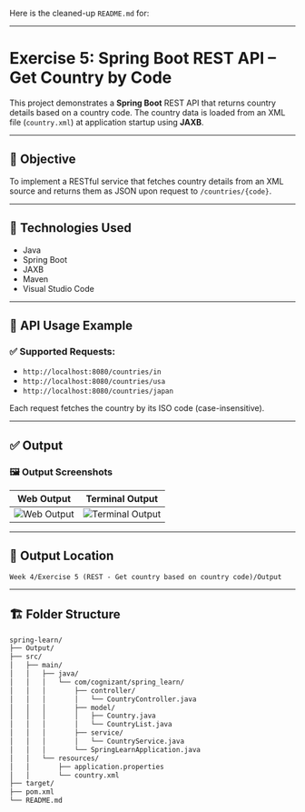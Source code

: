 Here is the cleaned-up `README.md` for:

---

# **Exercise 5: Spring Boot REST API – Get Country by Code**

This project demonstrates a **Spring Boot** REST API that returns country details based on a country code. The country data is loaded from an XML file (`country.xml`) at application startup using **JAXB**.

---

## 📌 Objective

To implement a RESTful service that fetches country details from an XML source and returns them as JSON upon request to `/countries/{code}`.

---

## 💠 Technologies Used

* Java
* Spring Boot
* JAXB
* Maven
* Visual Studio Code

---

## 🧪 API Usage Example

### ✅ Supported Requests:

* `http://localhost:8080/countries/in`
* `http://localhost:8080/countries/usa`
* `http://localhost:8080/countries/japan`

Each request fetches the country by its ISO code (case-insensitive).

---

## ✅ Output



### 🖼️ Output Screenshots

| Web Output                                                                                                                                                                                                                                     | Terminal Output                                                                                                                                                                                                                                                      |
| ---------------------------------------------------------------------------------------------------------------------------------------------------------------------------------------------------------------------------------------------- | -------------------------------------------------------------------------------------------------------------------------------------------------------------------------------------------------------------------------------------------------------------------- |
| ![Web Output](https://raw.githubusercontent.com/Suhana-Samanta/Cognizant-Digital-Nurture-4.0-JavaFSE-SupersetID-6403192-/main/Week%204/Exercise%205%20\(REST%20-%20Get%20country%20based%20on%20country%20code\)/Output/output%20in%20Web.png) | ![Terminal Output](https://raw.githubusercontent.com/Suhana-Samanta/Cognizant-Digital-Nurture-4.0-JavaFSE-SupersetID-6403192-/main/Week%204/Exercise%205%20\(REST%20-%20Get%20country%20based%20on%20country%20code\)/Output/output%20in%20VS%20code%20terminal.png) |

---

## 📁 Output Location

`Week 4/Exercise 5 (REST - Get country based on country code)/Output`

---

## 🏗️ Folder Structure

```bash
spring-learn/
├── Output/                                
├── src/
│   ├── main/
│   │   ├── java/
│   │   │   └── com/cognizant/spring_learn/
│   │   │       ├── controller/
│   │   │       │   └── CountryController.java
│   │   │       ├── model/
│   │   │       │   ├── Country.java
│   │   │       │   └── CountryList.java
│   │   │       ├── service/
│   │   │       │   └── CountryService.java
│   │   │       └── SpringLearnApplication.java
│   │   └── resources/
│   │       ├── application.properties
│   │       └── country.xml
├── target/
├── pom.xml
└── README.md
```

